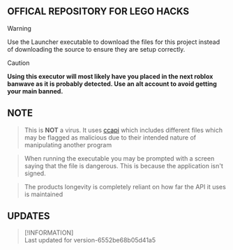 ## OFFICAL REPOSITORY FOR LEGO HACKS

> [!WARNING]  
> Use the Launcher executable to download the files for this project instead of downloading the source to ensure they are setup correctly.

> [!CAUTION]
> **Using this executor will most likely have you placed in the next roblox banwave as it is probably detected. Use an alt account to avoid getting your main banned.**

## NOTE
>This is **NOT** a virus. It uses [ccapi](https://github.com/s-y-n-q/ccapi/releases/tag/2.3.0) which includes different files which may be flagged as malicious due to their intended nature of manipulating another program

>When running the executable you may be prompted with a screen saying that the file is dangerous. This is because the application isn't signed.

>The products longevity is completely reliant on how far the API it uses is maintained

## UPDATES

> [!INFORMATION]  
> Last updated for version-6552be68b05d41a5
